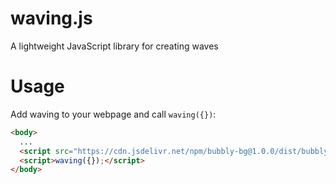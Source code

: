 # waving.js
A lightweight JavaScript library for creating waves

# Usage
Add waving to your webpage and call `waving({})`: 
```html
<body>
  ...
  <script src="https://cdn.jsdelivr.net/npm/bubbly-bg@1.0.0/dist/bubbly-bg.js"></script>
  <script>waving({});</script>
</body>
```
